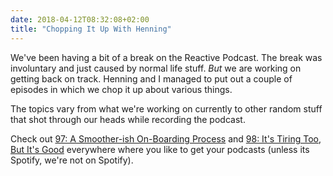 ```yaml
---
date: 2018-04-12T08:32:08+02:00
title: "Chopping It Up With Henning"
---
```


We've been having a bit of a break on the Reactive Podcast. 
The break was involuntary and just caused by normal life stuff. 
_But_ we are working on getting back on track. Henning and I managed to 
put out a couple of episodes in which we chop it up about various things. 

The topics vary from what we're working on currently to other random stuff that shot through our heads while recording the podcast.

Check out [97: A Smoother-ish On-Boarding Process](http://reactive.audio/97) and [98: It's Tiring Too, But It's Good](http://reactive.audio/98) everywhere where you like to get your podcasts (unless its Spotify, we're not on Spotify).